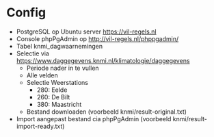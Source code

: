 # Config

- PostgreSQL op Ubuntu server https://vil-regels.nl
- Console phpPgAdmin op http://vil-regels.nl/phppgadmin/
- Tabel knmi_dagwaarnemingen
- Selectie via https://www.daggegevens.knmi.nl/klimatologie/daggegevens
    - Periode nader in te vullen
    - Alle velden
    - Selectie Weerstations
        - 280: Eelde
        - 260: De Bilt
        - 380: Maastricht
    - Bestand downloaden (voorbeeld knmi/result-original.txt)
- Import aangepast bestand cia phpPgAdmin (voorbeeld knmi/result-import-ready.txt)